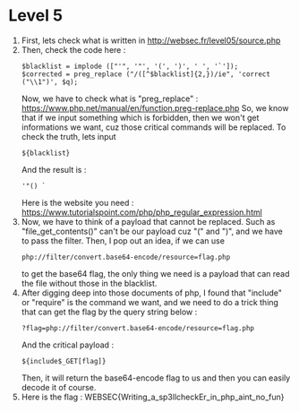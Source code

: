 # Level 5

1. First, lets check what is written in http://websec.fr/level05/source.php
2. Then, check the code here : 
    ```
    $blacklist = implode (["'", '"', '(', ')', ' ', '`']);
    $corrected = preg_replace ("/([^$blacklist]{2,})/ie", 'correct ("\\1")', $q);
    ```
    Now, we have to check what is "preg_replace" : https://www.php.net/manual/en/function.preg-replace.php
    So, we know that if we input something which is forbidden, then we won't get informations we want, cuz those critical commands will be replaced. To check the truth, lets input
    ```
    ${blacklist}
    ```
    And the result is : 
    ```
    '"() `
    ```
    Here is the website you need : https://www.tutorialspoint.com/php/php_regular_expression.html
3. Now, we have to think of a payload that cannot be replaced. Such as "file_get_contents()" can't be our payload cuz "(" and ")", and we have to pass the filter. Then, I pop out an idea, if we can use 
    ```
    php://filter/convert.base64-encode/resource=flag.php
    ```
    to get the base64 flag, the only thing we need is a payload that can read the file without those in the blacklist.
5. After digging deep into those documents of php, I found that "include" or "require" is the command we want, and we need to do a trick thing that can get the flag by the query string below : 
    ```
    ?flag=php://filter/convert.base64-encode/resource=flag.php
    ```
    And the critical payload : 
    ```
    ${include$_GET[flag]}
    ```
    Then, it will return the base64-encode flag to us and then you can easily decode it of course.
6. Here is the flag : WEBSEC{Writing_a_sp3llcheckEr_in_php_aint_no_fun}
